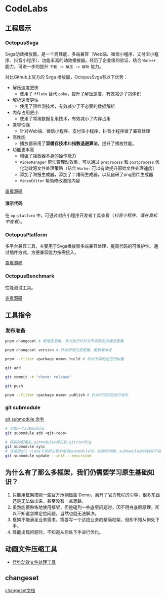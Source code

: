 # CodeLabs

## 工程展示

### OctopusSvga

Svga动效播放器，是一个高性能、多端兼容（Web端、微信小程序、支付宝小程序、抖音小程序）、功能丰富的动效播放器。经历了企业级的验证，结合 `Worker` 能力，可进一步的提升 `下载 -> 解压 -> 解析` 能力。

对比Github上官方的 Svga 播放器，OctopusSvga有以下优势：

- 解压速度更快
  - 使用了 `fflate` 替代 `poka`，提升了解压速度，有效减少了包体积
- 解析速度更快
  - 使用了预检测技术，有效减少了不必要的数据解析
- 内存占用更小
  - 使用了常用数据复用技术，有效减小了内存占用
- 兼容性强
  - 针对Web端、微信小程序、支付宝小程序、抖音小程序做了兼容处理
- 高性能
  - 播放器采用了**双缓存技术**和**指数退避算法**，提升了播放性能。
- 功能更丰富
  - 增强了播放器本身的操作能力
  - `VideoManager` 帮忙管理动效集，可以通过 `preprocess` 和 `postprocess` 优化动效源文件处理策略（结合 `Worker` 可以有效提升原始文件处理速度）
  - 添加了海报生成器，添加了二维码生成器，以及自研了png图片生成器
  - `VideoEditor` 帮助修改海报内容

[查看源码](/packages/octopus-svga/)

#### 演示代码

在 `mp-platform` 中，可通过对应小程序开发者工具查看（*抖音小程序，请在真机中查看*）。

### OctopusPlatform

多平台兼容工具，主要用于Svga播放器多端兼容处理，提高代码的可维护性。通过插件方式，方便兼容能力按需接入。

[查看源码](/packages/octopus-platform/)

### OctopusBenchmark

性能测试工具。

[查看源码](/packages/octopus-benchmark/)

## 工具指令

### 发布准备

```bash
pnpm changeset # 新增变更集，多次执行可针对不同的包创建变更集

pnpm changeset version # 针对所有的变更集，更新版本号

pnpm --filter <package name> build # 针对不同的包进行构建

git add .

git commit -m "chore: release"

git push

pnpm --filter <package name> publish # 针对不同的包进行发布
```

### git submodule

[git submodule 命令](https://www.runoob.com/git/git-submodule.html)

```bash
# 添加一个submodule
git submodule add <git-repo>

# 将新的配置从.gitmodules拷贝到.git/config
git submodule sync
# 当使用git clone下来的工程中带有submodule时，初始的时候，submodule的内容并不会自动下载下来的，此时，只需执行如下命令
git submodule update --init --recursive
```

## 为什么有了那么多框架，我们仍需要学习原生基础知识？

1. 只能用框架按照一些官方示例做些 Demo，离开了官方教程的引导，很多东西还是无法做出来，甚至没有一点思路。
2. 虽然能很熟练地使用框架，但是碰到一些底层问题时，因不明白底层原理，所以不知道怎样定位问题，当然也就无法解决。
3. 框架不能满足业务需求，需要写一个适应业务的精简框架，但却不知从何处下手。
4. 性能出现问题时，不知道从何处下手进行优化。

## 动画文件压缩工具

- [佳维动效文件处理工具](https://eff-tools.17ae.com/)

## changeset

[changeset文档](https://github.com/changesets/changesets/tree/main)
